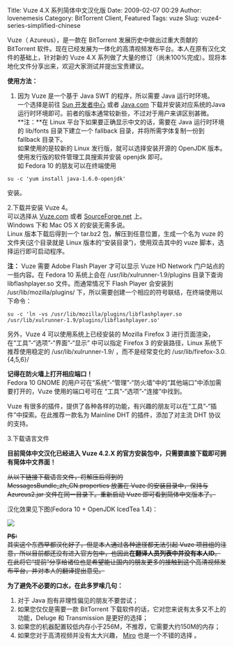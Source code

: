 Title: Vuze 4.X 系列简体中文汉化版
Date: 2009-02-07 00:29
Author: lovenemesis
Category: BitTorrent Client, Featured
Tags: vuze
Slug: vuze4-series-simplified-chinese

Vuze（ Azureus），是一款在 BitTorrent 发展历史中做出过重大贡献的
BitTorrent
软件。现在已经发展为一体化的高清视频发布平台。本人在原有汉化文件的基础上，针对新的
Vuze 4.X
系列做了大量的修订（尚未100%完成）。现将本地化文件分享出来，欢迎大家测试并提出宝贵建议。

**使用方法：**  
1. 因为 Vuze 是一个基于 Java SWT 的程序，所以需要 Java 运行时环境。  
一个选择是前往 [Sun
开发者中心](http://java.sun.com/javase/downloads/index.jsp) 或者
[Java.com](http://www.java.com/zh_CN/) 下载并安装对应系统的Java
运行时环境即可。前者的版本通常较新些，不过对于用户来讲区别甚微。  
**注：**在 Linux 平台下如果要正确显示中文的话，需要在 Java 运行时环境的
lib/fonts 目录下建立一个 fallback 目录，并将所需字体复制一份到 fallback
目录下。  
如果使用的是较新的 Linux 发行版，就可以选择安装开源的 OpenJDK
版本。使用发行版的软件管理工具搜索并安装 openjdk 即可。  
如 Fedora 10 的朋友可以在终端使用

`su -c 'yum install java-1.6.0-openjdk'`

安装。

2.下载并安装 Vuze 4。  
可以选择从 [Vuze.com](http://www.vuze.com/) 或者
[SourceForge.net](http://azureus.sourceforge.net/) 上。  
Windows 下和 Mac OS X 的安装无需多说。  
Linux 版本下载后得到一个 tar.bz2 包，解压到任意位置，生成一个名为 vuze
的文件夹(这个目录就是 Linux 版本的“安装目录”)，使用双击其中的 vuze
脚本，选择运行即可启动程序。

**注：** Vuze 需要 Adobe Flash Player 才可以显示 Vuze HD Network
门户站点的一些内容。在 Fedora 10 系统上会在
/usr/lib/xulrunner-1.9/plugins 目录下查询 libflashplayer.so
文件。而通常情况下 Flash Player 会安装到 /usr/lib/mozilla/plugins/
下，所以需要创建一个相应的符号联结，在终端使用以下命令：

`su -c 'ln -vs /usr/lib/mozilla/plugins/libflashplayer.so /usr/lib/xulrunner-1.9/plugins/libflashplayer.so'`

另外，Vuze 4 可以使用系统上已经安装的 Mozilla Firefox 3
进行页面渲染，在“工具”-“选项”-“界面”-“显示” 中可以指定 Firefox 3
的安装路径，Linux 系统下推荐使用稳定的 /usr/lib/xulrunner-1.9/
，而不是经常变化的 /usr/lib/firefox-3.0.{4,5,6}/

**记得在防火墙上打开相应端口！**  
Fedora 10 GNOME
的用户可在“系统”-“管理”-“防火墙”中的“其他端口”中添加需要打开的，Vuze
使用的端口号可在 “工具”-“选项”-“连接”中找到。

Vuze
有很多的插件，提供了各种各样的功能，有兴趣的朋友可以在“工具”-“插件”中探索。在此推荐一款名为
Mainline DHT 的插件，添加了对主流 DHT 协议的支持。

3.下载语言文件

**目前简体中文汉化已经进入 Vuze 4.2.X
的官方安装包中，只需要直接下载即可拥有简体中文界面！**

~~从以下链接下载语言文件，将解压后得到的
MessagesBundle\_zh\_CN.properties 放置在 Vuze 的安装目录中，保持与
Azureus2.jar 文件在同一目录下。重新启动 Vuze 即可看到简体中文版本了。~~

汉化效果见下图(Fedora 10 + OpenJDK IcedTea 1.4)：  

[![](http://i.linuxtoy.org/images/2009/02/screenshot-vuze.png)](http://i.linuxtoy.org/images/2009/02/screenshot-vuze.png)

~~**PS:**  
其实这个东西早都汉化好了，但是本人通过各种途径都无法引起 Vuze
项目组的注意，所以目前都还没有进入官方包中，也因此**在翻译人员列表中并没有本人ID**。在此将它“提前”分享给诸位也是希望能让国内的朋友更多的接触到这个高清视频发布平台，并对本人的翻译提出意见。~~

**为了避免不必要的口水，在此多罗嗦几句：**  
1. 对于 Java 抱有非理性偏见的朋友不要尝试；  
2. 如果您仅仅是需要一款 BitTorrent
下载软件的话，它对您来说有太多又不上的功能，Deluge 和 Transmission
是更好的选择；  
3. 如果您的机器配置较低内存小于256M，不推荐，它需要大约150M的内存；  
4. 如果您对于高清视频并没有太大兴趣， [Miro](http://www.getmiro.com/)
也是一个不错的选择 。
